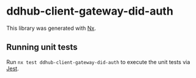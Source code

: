 # ddhub-client-gateway-did-auth

This library was generated with [Nx](https://nx.dev).

## Running unit tests

Run `nx test ddhub-client-gateway-did-auth` to execute the unit tests via [Jest](https://jestjs.io).
